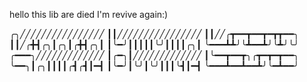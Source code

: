 hello this lib are died I'm revive again:)



╭╮╱╱╱╱╱╱╱╱╱╱╱╱╱╱╱╱
┃┃╱╱╱╱╱╱╱╱╱╱╱╱╱╱╱╱
┃┃╱╱╭┳━━┳━━┳━┳┳━━╮
┃┃╱╭╋┫╭╮┃╭╮┃╭╋┫╭╮┃
┃╰━╯┃┃┃┃┃╰╯┃┃┃┃╭╮┃
╰━━━┻┻╯╰┻━━┻╯╰┻╯╰╯
╭━━━╮╱╱╱╱╱╱╱╱╱╱╱╱╱
┃╭━╮┃╱╱╱╱╱╱╱╱╱╱╱╱╱
┃╰━━┳━━┳╮╭┳━┳━┳━━╮
╰━━╮┃╭╮┃┃┃┃╭┫╭┫┃━┫
┃╰━╯┃╰╯┃╰╯┃┃┃╰┫┃━┫
╰━━━┻━━┻━━┻╯╰━┻━━╯
